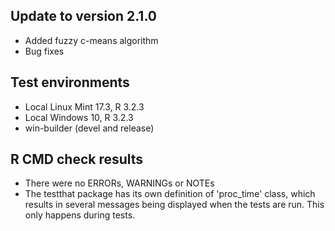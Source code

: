 ## Update to version 2.1.0
* Added fuzzy c-means algorithm
* Bug fixes

## Test environments
* Local Linux Mint 17.3, R 3.2.3
* Local Windows 10, R 3.2.3
* win-builder (devel and release)

## R CMD check results
* There were no ERRORs, WARNINGs or NOTEs
* The testthat package has its own definition of 'proc_time' class, which results in several messages being displayed when the tests are run. This only happens during tests.
